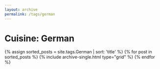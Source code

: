```yaml
---
layout: archive
permalink: /tags/german
---
```


# Cuisine: German

<div class="tiles">
{% assign sorted_posts = site.tags.German | sort: 'title' %}
{% for post in sorted_posts %}
  {% include archive-single.html type="grid" %}
{% endfor %}
</div><!-- /.tiles -->

